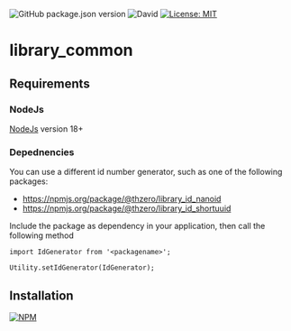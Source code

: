 ![GitHub package.json version](https://img.shields.io/github/package-json/v/thzero/library_common)
![David](https://img.shields.io/david/thzero/library_common)
[![License: MIT](https://img.shields.io/badge/License-MIT-yellow.svg)](https://opensource.org/licenses/MIT)

# library_common

## Requirements

### NodeJs

[NodeJs](https://nodejs.org) version 18+

### Depednencies

You can use a different id number generator, such as one of the following packages:

* https://npmjs.org/package/@thzero/library_id_nanoid
* https://npmjs.org/package/@thzero/library_id_shortuuid

Include the package as dependency in your application, then call the following method

```
import IdGenerator from '<packagename>';

Utility.setIdGenerator(IdGenerator);
```

## Installation

[![NPM](https://nodei.co/npm/@thzero/library_common.png?compact=true)](https://npmjs.org/package/@thzero/library_common)